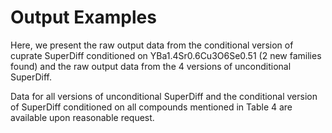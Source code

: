 # Output Examples

Here, we present the raw output data from the conditional version of cuprate SuperDiff conditioned on YBa1.4Sr0.6Cu3O6Se0.51 (2 new families found) and the raw output data from the 4 versions of unconditional SuperDiff.

Data for all versions of unconditional SuperDiff and the conditional version of SuperDiff conditioned on all compounds mentioned in Table 4 are available upon reasonable request.
